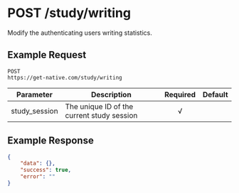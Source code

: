 # POST /study/writing

Modify the authenticating users writing statistics.

## Example Request

```
POST
https://get-native.com/study/writing
```

| Parameter     	| Description                                              	| Required 	| Default 	|
|---------------	|----------------------------------------------------------	|:--------:	|---------	|
| study_session  	| The unique ID of the current study session              	|     √    	|         	|

## Example Response

```json
{
	"data": {},
	"success": true,
	"error": ""
}
```
